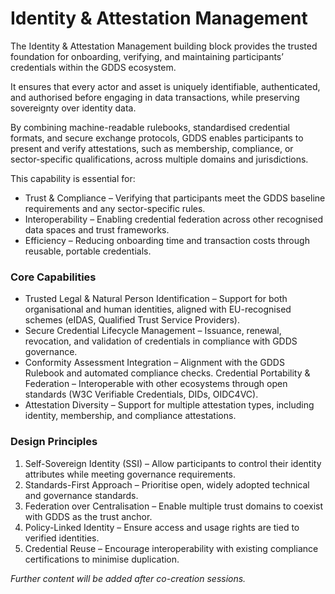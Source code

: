 # Identity & Attestation Management

The Identity & Attestation Management building block provides the trusted foundation for onboarding, verifying, and maintaining participants’ credentials within the GDDS ecosystem.

It ensures that every actor and asset is uniquely identifiable, authenticated, and authorised before engaging in data transactions, while preserving sovereignty over identity data.

By combining machine-readable rulebooks, standardised credential formats, and secure exchange protocols, GDDS enables participants to present and verify attestations, such as membership, compliance, or sector-specific qualifications, across multiple domains and jurisdictions.

This capability is essential for:
- Trust & Compliance – Verifying that participants meet the GDDS baseline requirements and any sector-specific rules.
- Interoperability – Enabling credential federation across other recognised data spaces and trust frameworks.
- Efficiency – Reducing onboarding time and transaction costs through reusable, portable credentials.

### Core Capabilities
- Trusted Legal & Natural Person Identification – Support for both organisational and human identities, aligned with EU-recognised schemes (eIDAS, Qualified Trust Service Providers).
- Secure Credential Lifecycle Management – Issuance, renewal, revocation, and validation of credentials in compliance with GDDS governance.
- Conformity Assessment Integration – Alignment with the GDDS Rulebook and automated compliance checks.
Credential Portability & Federation – Interoperable with other ecosystems through open standards (W3C Verifiable Credentials, DIDs, OIDC4VC).
- Attestation Diversity – Support for multiple attestation types, including identity, membership, and compliance attestations.

### Design Principles
1. Self-Sovereign Identity (SSI) – Allow participants to control their identity attributes while meeting governance requirements.
2. Standards-First Approach – Prioritise open, widely adopted technical and governance standards.
3. Federation over Centralisation – Enable multiple trust domains to coexist with GDDS as the trust anchor.
4. Policy-Linked Identity – Ensure access and usage rights are tied to verified identities.
5. Credential Reuse – Encourage interoperability with existing compliance certifications to minimise duplication.

*Further content will be added after co-creation sessions.* 
